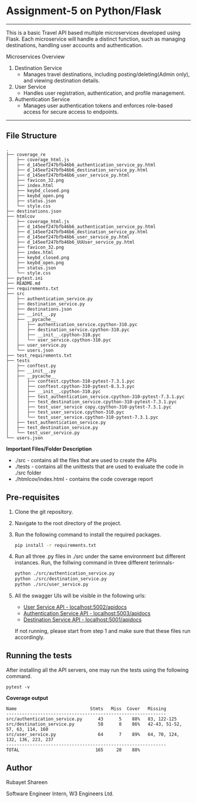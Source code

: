 # Assignment-5 on Python/Flask
---

This is a basic Travel API based multiple microservices developed using Flask. Each microservice will handle a distinct function, such as managing destinations, handling user accounts and authentication.

Microservices Overview
1. Destination Service
    - Manages travel destinations, including posting/deleting(Admin only), and viewing destination details.
2. User Service
    - Handles user registration, authentication, and profile management.
3. Authentication Service
    -  Manages user authentication tokens and enforces role-based access for secure access to endpoints.
---
## File Structure
```
.
├── coverage_re
│   ├── coverage_html.js
│   ├── d_145eef247bfb46b6_authentication_service_py.html
│   ├── d_145eef247bfb46b6_destination_service_py.html
│   ├── d_145eef247bfb46b6_user_service_py.html
│   ├── favicon_32.png
│   ├── index.html
│   ├── keybd_closed.png
│   ├── keybd_open.png
│   ├── status.json
│   └── style.css
├── destinations.json
├── htmlcov
│   ├── coverage_html.js
│   ├── d_145eef247bfb46b6_authentication_service_py.html
│   ├── d_145eef247bfb46b6_destination_service_py.html
│   ├── d_145eef247bfb46b6_user_service_py.html
│   ├── d_145eef247bfb46b6_UUUser_service_py.html
│   ├── favicon_32.png
│   ├── index.html
│   ├── keybd_closed.png
│   ├── keybd_open.png
│   ├── status.json
│   └── style.css
├── pytest.ini
├── README.md
├── requirements.txt
├── src
│   ├── authentication_service.py
│   ├── destination_service.py
│   ├── destinations.json
│   ├── __init__.py
│   ├── __pycache__
│   │   ├── authentication_service.cpython-310.pyc
│   │   ├── destination_service.cpython-310.pyc
│   │   ├── __init__.cpython-310.pyc
│   │   └── user_service.cpython-310.pyc
│   ├── user_service.py
│   └── users.json
├── test_requirements.txt
├── tests
│   ├── conftest.py
│   ├── __init__.py
│   ├── __pycache__
│   │   ├── conftest.cpython-310-pytest-7.3.1.pyc
│   │   ├── conftest.cpython-310-pytest-8.3.3.pyc
│   │   ├── __init__.cpython-310.pyc
│   │   ├── test_authentication_service.cpython-310-pytest-7.3.1.pyc
│   │   ├── test_destination_service.cpython-310-pytest-7.3.1.pyc
│   │   ├── test_user_service copy.cpython-310-pytest-7.3.1.pyc
│   │   ├── test_user_service.cpython-310.pyc
│   │   └── test_user_service.cpython-310-pytest-7.3.1.pyc
│   ├── test_authentication_service.py
│   ├── test_destination_service.py
│   └── test_user_service.py
└── users.json
```

**Important Files/Folder Description**
- ./src - contains all the  files that are used to create the APIs
- ./tests - contains all the unittests that are used to evaluate the code in ./src folder
- ./htmlcov/index.html - contains the code coverage report

## Pre-requisites
1. Clone the git repository.
2. Navigate to the root directory of the project.
3. Run the following command to install the required packages.
    ```bash
    pip install -r requirements.txt
    ```
4. Run all three .py files in ./src under the same environment but different instances. Run, the follwing command in three different terimnals- 
    ```bash
    python ./src/authentication_service.py
    python ./src/destination_service.py
    python ./src/user_service.py
    ```
5. All the swagger UIs will be visible in the following urls:
    - [User Service API - localhost:5002/apidocs](http://localhost:5002/apidocs)
    - [Authentication Service API - localhost:5003/apidocs](http://localhost:5003/apidocs)
    - [Destination Service API - localhost:5001/apidocs](http://localhost:5001/apidocs)

    If not running, please start from step 1 and make sure that these files run accordingly.


## Running the tests
After installing all the API servers, one may run the tests using the following command.

```pytest -v```

**Coverage output**
```
Name                            Stmts   Miss  Cover   Missing
-------------------------------------------------------------
src/authentication_service.py      43      5    88%   83, 122-125
src/destination_service.py         58      8    86%   42-43, 51-52, 57, 63, 114, 160
src/user_service.py                64      7    89%   64, 70, 124, 132, 136, 223, 237
-------------------------------------------------------------
TOTAL                             165     20    88%
```
## Author
Rubayet Shareen

Software Engineer Intern, 
W3 Engineers Ltd.

